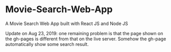 # Movie-Search-Web-App
A Movie Search Web App built with React JS and Node JS

Update on Aug 23, 2019:
one remaining problem is that the page shown on the gh-pages is different from that on the live server.
Somehow the gh-page automatically show some search result.

